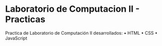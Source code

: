 # Laboratorio de Computacion II - Practicas
Practica de Laboratorio de Computación II desarrollados:
 • HTML 
 • CSS
 • JavaScript
